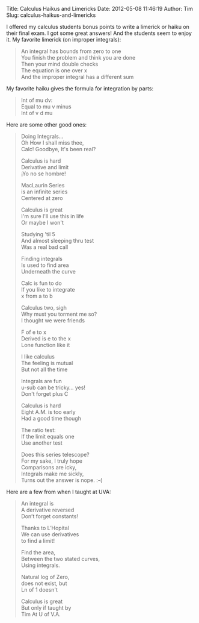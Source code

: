Title: Calculus Haikus and Limericks
Date: 2012-05-08 11:46:19
Author: Tim
Slug: calculus-haikus-and-limericks

I offered my calculus students bonus points to write a limerick or haiku on their final exam. I got some great answers! And the students seem to enjoy it. My favorite limerick (on improper integrals): 

> An integral has bounds from zero to one<br />
> You finish the problem and think you are done<br />
> Then your mind double checks<br />
> The equation is one over x<br >
> And the improper integral has a different sum

My favorite haiku gives the formula for integration by parts: 

> Int of mu dv:<br />
> Equal to mu v minus<br /> 
> Int of v d mu

Here are some other good ones: 

> Doing Integrals… <br />
> Oh How I shall miss thee, <br />
> Calc! Goodbye, It's been real?
>
> Calculus is hard <br />
> Derivative and limit <br />
> ¡Yo no se hombre!
>
> MacLaurin Series <br />
> is an infinite series <br />
> Centered at zero
>
> Calculus is great<br />
> I'm sure I'll use this in life<br />
> Or maybe I won't
>
> Studying 'til 5<br />
> And almost sleeping thru test<br />
> Was a real bad call
>
> Finding integrals<br />
> Is used to find area<br />
> Underneath the curve
>
> Calc is fun to do<br />
> If you like to integrate<br />
> x from a to b
>
> Calculus two, sigh<br />
> Why must you torment me so?<br />
> I thought we were friends
>
> F of e to x<br />
> Derived is e to the x<br />
> Lone function like it
>
> I like calculus<br />
> The feeling is mutual<br />
> But not all the time
>
> Integrals are fun<br />
> u-sub can be tricky… yes!<br />
> Don't forget plus C
>
> Calculus is hard<br />
> Eight A.M. is too early<br />
> Had a good time though
>
> The ratio test:<br />
> If the limit equals one<br />
> Use another test
>
> Does this series telescope?<br />
> For my sake, I truly hope<br />
> Comparisons are icky,<br />
> Integrals make me sickly,<br />
> Turns out the answer is nope. :-(

Here are a few from when I taught at UVA: 

> An integral is<br />
> A derivative reversed<br />
> Don’t forget constants!
>
> Thanks to L’Hopital<br />
> We can use derivatives<br />
> to find a limit!
>
> Find the area,<br />
> Between the two stated curves,<br />
> Using integrals.
>
> Natural log of Zero,<br />
> does not exist, but<br />
> Ln of 1 doesn't
>
> Calculus is great<br />
> But only if taught by<br />
> Tim At U of V.A.
